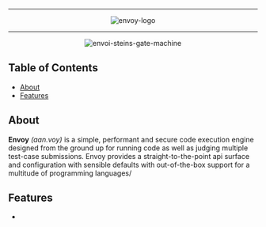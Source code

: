 <div align="center">

---

![envoy-logo](https://github.com/ragrag/envoy/assets/35541698/ff7b2ed9-0a89-409a-ad57-f6df70b80420)

---

![envoi-steins-gate-machine](https://github.com/ragrag/envoy/assets/35541698/65307737-18d5-4e25-8830-a8acefde02ca)

</div>


## Table of Contents
* [About](#about)
* [Features](#features)


## About
**Envoy** *(aan.voy)* is a simple, performant and secure code execution engine designed from the ground up for running code as well as judging multiple test-case submissions.
Envoy provides a straight-to-the-point api surface and configuration with sensible defaults with out-of-the-box support for a multitude of programming languages/

## Features
- 

